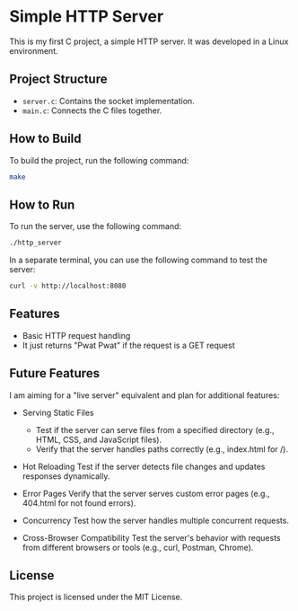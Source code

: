 # Simple HTTP Server

This is my first C project, a simple HTTP server.
It was developed in a Linux environment.

## Project Structure

- `server.c`: Contains the socket implementation.
- `main.c`: Connects the C files together.

## How to Build

To build the project, run the following command:

```sh
make
```

## How to Run

To run the server, use the following command:

```sh
./http_server
```

In a separate terminal, you can use the following command to test the server:

```sh
curl -v http://localhost:8080
```

## Features

- Basic HTTP request handling
- It just returns "Pwat Pwat" if the request is a GET request

## Future Features

I am aiming for a "live server" equivalent and plan for additional features:

- Serving Static Files
  - Test if the server can serve files from a specified directory (e.g., HTML, CSS, and JavaScript files).
  - Verify that the server handles paths correctly (e.g., index.html for /).

- Hot Reloading
Test if the server detects file changes and updates responses dynamically.

- Error Pages
Verify that the server serves custom error pages (e.g., 404.html for not found errors).

- Concurrency
Test how the server handles multiple concurrent requests.

- Cross-Browser Compatibility
Test the server's behavior with requests from different browsers or tools (e.g., curl, Postman, Chrome).


## License

This project is licensed under the MIT License.
